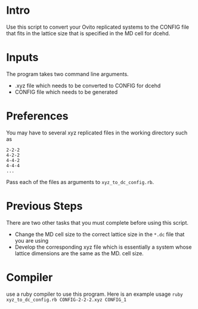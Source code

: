 # Intro
Use this script to convert your Ovito replicated systems to the CONFIG file that fits in the lattice size that is specified in the MD cell for dcehd.

# Inputs
The program takes two command line arguments.

+ .xyz file which needs to be converted to CONFIG for dcehd
+ CONFIG file which needs to be generated

# Preferences
You may have to several xyz replicated files in the working directory such as
```
2-2-2
4-2-2
4-4-2
4-4-4
...
```
Pass each of the files as arguments to `xyz_to_dc_config.rb`.

# Previous Steps
There are two other tasks that you must complete before using this script. 

+ Change the MD cell size to the correct lattice size in the `*.dc` file that you are using
+ Develop the corresponding xyz file which is essentially a system whose lattice dimensions are the same as the MD. cell size.

# Compiler
use a ruby compiler to use this program. Here is an example usage `ruby xyz_to_dc_config.rb CONFIG-2-2-2.xyz CONFIG_1`